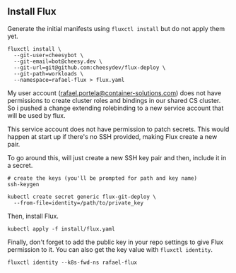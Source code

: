 ## Install Flux

Generate the initial manifests using `fluxctl install` but do not apply them
yet.

```
fluxctl install \
  --git-user=cheesybot \
  --git-email=bot@cheesy.dev \
  --git-url=git@github.com:cheesydev/flux-deploy \
  --git-path=workloads \
  --namespace=rafael-flux > flux.yaml
```

My user account (rafael.portela@container-solutions.com) does not have
permissions to create cluster roles and bindings in our shared CS cluster. So
i pushed a change extending rolebinding to a new service account that will be
used by flux.

This service account does not have permission to patch secrets. This would
happen at start up if there's no SSH provided, making Flux create a new pair.

To go around this, will just create a new SSH key pair and then, include it in
a secret.

```
# create the keys (you'll be prompted for path and key name)
ssh-keygen

kubectl create secret generic flux-git-deploy \
  --from-file=identity=/path/to/private_key
```

Then, install Flux.
```
kubectl apply -f install/flux.yaml
```

Finally, don't forget to add the public key in your repo settings to give Flux
permission to it. You can also get the key value with `fluxctl identity`.
```
fluxctl identity --k8s-fwd-ns rafael-flux
```
